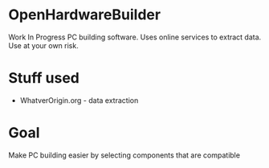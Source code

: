 # OpenHardwareBuilder
Work In Progress PC building software.
Uses online services to extract data.
Use at your own risk.

# Stuff used
- WhatverOrigin.org - data extraction

# Goal
Make PC building easier by selecting components that are compatible
